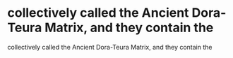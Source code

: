 # collectively called the Ancient Dora-Teura Matrix, and they contain the

collectively called the Ancient Dora-Teura Matrix, and they contain the